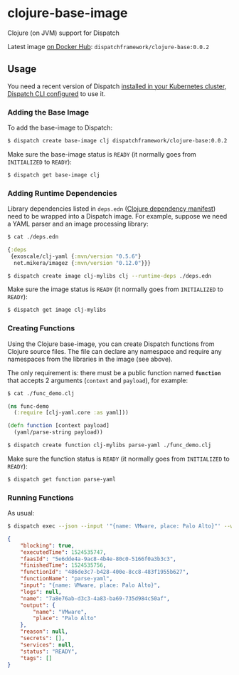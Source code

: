 # clojure-base-image
Clojure (on JVM) support for Dispatch

Latest image [on Docker Hub](https://hub.docker.com/r/dispatchframework/clojure-base/tags/): `dispatchframework/clojure-base:0.0.2`

## Usage

You need a recent version of Dispatch [installed in your Kubernetes cluster, Dispatch CLI configured](https://vmware.github.io/dispatch/documentation/guides/quickstart) to use it.

### Adding the Base Image

To add the base-image to Dispatch:
```bash
$ dispatch create base-image clj dispatchframework/clojure-base:0.0.2
```

Make sure the base-image status is `READY` (it normally goes from `INITIALIZED` to `READY`):
```bash
$ dispatch get base-image clj
```

### Adding Runtime Dependencies

Library dependencies listed in `deps.edn` ([Clojure dependency manifest](https://clojure.org/guides/deps_and_cli)) need to be wrapped into a Dispatch image. For example, suppose we need a YAML parser and an image processing library:

```bash
$ cat ./deps.edn
```
```clojure
{:deps
 {exoscale/clj-yaml {:mvn/version "0.5.6"}
  net.mikera/imagez {:mvn/version "0.12.0"}}}
```
```bash
$ dispatch create image clj-mylibs clj --runtime-deps ./deps.edn
```

Make sure the image status is `READY` (it normally goes from `INITIALIZED` to `READY`):
```bash
$ dispatch get image clj-mylibs
```


### Creating Functions

Using the Clojure base-image, you can create Dispatch functions from Clojure source files. The file can declare any namespace and require any namespaces from the libraries in the image (see above).

The only requirement is: there must be a public function named **`function`** that accepts 2 arguments (`context` and `payload`), for example:  
```bash
$ cat ./func_demo.clj
```
```clojure
(ns func-demo
  (:require [clj-yaml.core :as yaml]))

(defn function [context payload]
  (yaml/parse-string payload))
```

```bash
$ dispatch create function clj-mylibs parse-yaml ./func_demo.clj
```

Make sure the function status is `READY` (it normally goes from `INITIALIZED` to `READY`):
```bash
$ dispatch get function parse-yaml
```

### Running Functions

As usual:

```bash
$ dispatch exec --json --input '"{name: VMware, place: Palo Alto}"' --wait parse-yaml
```
```json
{
    "blocking": true,
    "executedTime": 1524535747,
    "faasId": "5e6dde4a-9ac8-4b4e-80c0-5166f0a3b3c3",
    "finishedTime": 1524535756,
    "functionId": "486de3c7-b428-400e-8cc8-483f1955b627",
    "functionName": "parse-yaml",
    "input": "{name: VMware, place: Palo Alto}",
    "logs": null,
    "name": "7a8e76ab-d3c3-4a83-ba69-735d984c50af",
    "output": {
        "name": "VMware",
        "place": "Palo Alto"
    },
    "reason": null,
    "secrets": [],
    "services": null,
    "status": "READY",
    "tags": []
}
```
